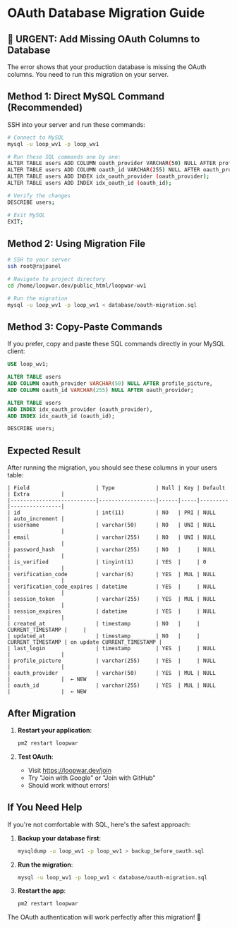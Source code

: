 # OAuth Database Migration Guide

## 🚨 URGENT: Add Missing OAuth Columns to Database

The error shows that your production database is missing the OAuth columns. You need to run this migration on your server.

## Method 1: Direct MySQL Command (Recommended)

SSH into your server and run these commands:

```bash
# Connect to MySQL
mysql -u loop_wv1 -p loop_wv1

# Run these SQL commands one by one:
ALTER TABLE users ADD COLUMN oauth_provider VARCHAR(50) NULL AFTER profile_picture;
ALTER TABLE users ADD COLUMN oauth_id VARCHAR(255) NULL AFTER oauth_provider;
ALTER TABLE users ADD INDEX idx_oauth_provider (oauth_provider);
ALTER TABLE users ADD INDEX idx_oauth_id (oauth_id);

# Verify the changes
DESCRIBE users;

# Exit MySQL
EXIT;
```

## Method 2: Using Migration File

```bash
# SSH to your server
ssh root@rajpanel

# Navigate to project directory
cd /home/loopwar.dev/public_html/loopwar-wv1

# Run the migration
mysql -u loop_wv1 -p loop_wv1 < database/oauth-migration.sql
```

## Method 3: Copy-Paste Commands

If you prefer, copy and paste these SQL commands directly in your MySQL client:

```sql
USE loop_wv1;

ALTER TABLE users 
ADD COLUMN oauth_provider VARCHAR(50) NULL AFTER profile_picture,
ADD COLUMN oauth_id VARCHAR(255) NULL AFTER oauth_provider;

ALTER TABLE users 
ADD INDEX idx_oauth_provider (oauth_provider),
ADD INDEX idx_oauth_id (oauth_id);

DESCRIBE users;
```

## Expected Result

After running the migration, you should see these columns in your users table:

```
| Field                     | Type             | Null | Key | Default | Extra          |
|---------------------------|------------------|------|-----|---------|----------------|
| id                        | int(11)          | NO   | PRI | NULL    | auto_increment |
| username                  | varchar(50)      | NO   | UNI | NULL    |                |
| email                     | varchar(255)     | NO   | UNI | NULL    |                |
| password_hash             | varchar(255)     | NO   |     | NULL    |                |
| is_verified               | tinyint(1)       | YES  |     | 0       |                |
| verification_code         | varchar(6)       | YES  | MUL | NULL    |                |
| verification_code_expires | datetime         | YES  |     | NULL    |                |
| session_token             | varchar(255)     | YES  | MUL | NULL    |                |
| session_expires           | datetime         | YES  |     | NULL    |                |
| created_at                | timestamp        | NO   |     | CURRENT_TIMESTAMP |     |
| updated_at                | timestamp        | NO   |     | CURRENT_TIMESTAMP | on update CURRENT_TIMESTAMP |
| last_login                | timestamp        | YES  |     | NULL    |                |
| profile_picture           | varchar(255)     | YES  |     | NULL    |                |
| oauth_provider            | varchar(50)      | YES  | MUL | NULL    |                |  ← NEW
| oauth_id                  | varchar(255)     | YES  | MUL | NULL    |                |  ← NEW
```

## After Migration

1. **Restart your application**:
   ```bash
   pm2 restart loopwar
   ```

2. **Test OAuth**:
   - Visit https://loopwar.dev/join
   - Try "Join with Google" or "Join with GitHub"
   - Should work without errors!

## If You Need Help

If you're not comfortable with SQL, here's the safest approach:

1. **Backup your database first**:
   ```bash
   mysqldump -u loop_wv1 -p loop_wv1 > backup_before_oauth.sql
   ```

2. **Run the migration**:
   ```bash
   mysql -u loop_wv1 -p loop_wv1 < database/oauth-migration.sql
   ```

3. **Restart the app**:
   ```bash
   pm2 restart loopwar
   ```

The OAuth authentication will work perfectly after this migration! 🚀
